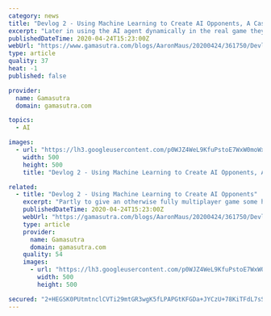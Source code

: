 ```yaml
---
category: news
title: "Devlog 2 - Using Machine Learning to Create AI Opponents, A Case Study"
excerpt: "Later in using the AI agent dynamically in the real game they are set by the script managing the match. Once the environment is working and the agent is capable of moving the sword it was time to define the reward criteria. For the agent to learn it needed feedback on whether it was succeeding or failing. As a general rule, you should start as ..."
publishedDateTime: 2020-04-24T15:23:00Z
webUrl: "https://www.gamasutra.com/blogs/AaronMaus/20200424/361750/Devlog_2__Using_Machine_Learning_to_Create_AI_Opponents_A_Case_Study.php"
type: article
quality: 37
heat: -1
published: false

provider:
  name: Gamasutra
  domain: gamasutra.com

topics:
  - AI

images:
  - url: "https://lh3.googleusercontent.com/p0WJZ4WeL9KfuPstoE7WxW0moWxK6VZgxHUkXcg3wcELVCbahySHRzPK11MfkavUhuGy-1xhPd6bUKE4S5BzZB3yBqH2qX_i0jzjq7hc9juWpB2Rzw_avNv_WxjmsqMpS4hdbzZI"
    width: 500
    height: 500
    title: "Devlog 2 - Using Machine Learning to Create AI Opponents, A Case Study"

related:
  - title: "Devlog 2 - Using Machine Learning to Create AI Opponents"
    excerpt: "Partly to give an otherwise fully multiplayer game some hint of single-player content. And partly because machine learning is just plain cool. It also helped that I had built the game in Unity and could use their ML-Agents toolkit. For context I should probably give a brief description of the control system in Riposte! It’s a controller based ..."
    publishedDateTime: 2020-04-24T15:23:00Z
    webUrl: "https://gamasutra.com/blogs/AaronMaus/20200424/361750/Devlog_2__Using_Machine_Learning_to_Create_AI_Opponents.php"
    type: article
    provider:
      name: Gamasutra
      domain: gamasutra.com
    quality: 54
    images:
      - url: "https://lh3.googleusercontent.com/p0WJZ4WeL9KfuPstoE7WxW0moWxK6VZgxHUkXcg3wcELVCbahySHRzPK11MfkavUhuGy-1xhPd6bUKE4S5BzZB3yBqH2qX_i0jzjq7hc9juWpB2Rzw_avNv_WxjmsqMpS4hdbzZI"
        width: 500
        height: 500

secured: "2+HEGSK0PUtmtnclCVTi29mtGR3wgK5fLPAPGtKFGDa+JYCzU+78KiTFdL7sSp+fg26+33T9KVwYPJYpa0IviE8kT5PjULhxnMDuzKlPS6rB3y7Wo8E5MtFSLnAm3KtEylqLuQsCbiK1oxWfkYL0fyDqTglFqvk4kCQenb0rnJVX333vWOGbL0pFVDa7WqS1xbaO8Y6n+UOSRAkAuZzfA7Jkn223KCRW/SCoAr2GK7onji8jvKPheFUJXRPkgdM3DhXaj9CmW4f04k0Oc5Av2P9Sgz9lW5fuU9qt+7nS/0Xi7j9S9Eitf0qZ9kVkean+;H8cmySBVp7FJWkgag8KIVg=="
---
```


